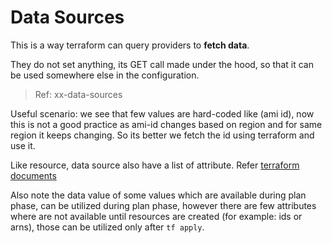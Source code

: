 # Data Sources

This is a way terraform can query providers to **fetch data**.

They do not set anything, its GET call made under the hood, so that it can be used somewhere else in the configuration.

> Ref: xx-data-sources

Useful scenario: we see that few values are hard-coded like (ami id), now this is not a good practice as ami-id changes based on region and for same region it keeps changing. So its better we fetch the id using terraform and use it.

Like resource, data source also have a list of attribute. Refer [terraform documents](https://registry.terraform.io/providers/hashicorp/aws/latest/docs)

Also note the data value of some values which are available during plan phase, can be utilized during plan phase, however there are few attributes where are not available until resources are created (for example: ids or arns), those can be utilized only after `tf apply`.
